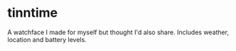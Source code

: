 tinntime
========

A watchface I made for myself but thought I'd also share. Includes weather, location and battery levels.
